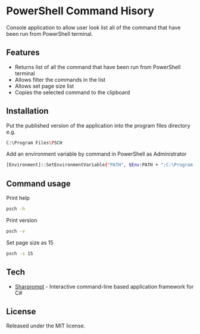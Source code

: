 # PowerShell Command Hisory
Console application to allow user look list all of the command that have been run from PowerShell terminal.

## Features
- Returns list of all the command that have been run from PowerShell terminal
- Allows filter the commands in the list
- Allows set page size list
- Copies the selected command to the clipboard

## Installation
Put the published version of the application into the program files directory e.g.
```sh
C:\Program Files\PSCH
```
Add an environment variable by command in PowerShell as Administrator
```sh
[Environment]::SetEnvironmentVariable("PATH", $Env:PATH + ";C:\Program Files\PSCH", [EnvironmentVariableTarget]::Machine)
```

## Command usage
Print help
```sh
psch -h
```
Print version
```sh
psch -v
```
Set page size as 15
```sh
psch -s 15
```

## Tech
- [Sharprompt](https://github.com/shibayan/Sharprompt) - Interactive command-line based application framework for C#

## License
Released under the MIT license.